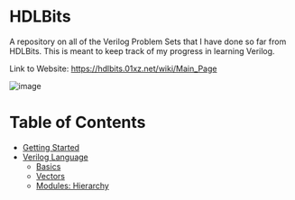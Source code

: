 # HDLBits
A repository on all of the Verilog Problem Sets that I have done so far from HDLBits. This is meant to keep track of my progress in learning Verilog.

Link to Website: https://hdlbits.01xz.net/wiki/Main_Page 

![image](https://github.com/user-attachments/assets/33a86d9e-e4d4-4396-92bd-c3e13de6426a)

Table of Contents
=================

<!--ts-->
   * [Getting Started](tree/main//GettingStarted)
   * [Verilog Language](tree/main//Verilog%20Language)
      * [Basics](tree/main//Verilog%20Language/Basics)
      * [Vectors](tree/main//Verilog%20Language/Vectors)
      * [Modules: Hierarchy](tree/main//Verilog%20Language/Module%20Hierarchy)
<!--te-->
